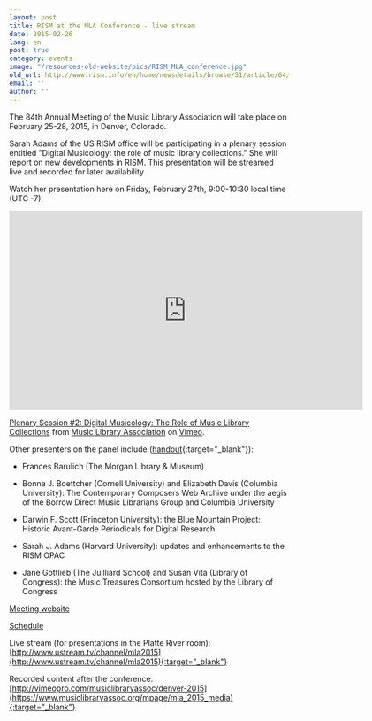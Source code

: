 ```yaml
---
layout: post
title: RISM at the MLA Conference - live stream
date: 2015-02-26
lang: en
post: true
category: events
image: "/resources-old-website/pics/RISM_MLA_conference.jpg"
old_url: http://www.rism.info/en/home/newsdetails/browse/51/article/64/rism-at-the-mla-conference-live-stream.html
email: ''
author: ''
---
```


The 84th Annual Meeting of the Music Library Association will take place on February 25-28, 2015, in Denver, Colorado.

Sarah Adams of the US RISM office will be participating in a plenary session entitled "Digital Musicology: the role of music library collections." She will report on new developments in RISM. This presentation will be streamed live and recorded for later availability.

Watch her presentation here on Friday, February 27th, 9:00-10:30 local time (UTC -7).

<iframe src="https://player.vimeo.com/video/121137945" width="640" height="360" frameborder="0" allow="autoplay; fullscreen; picture-in-picture" allowfullscreen></iframe>
<p><a href="https://vimeo.com/121137945">Plenary Session #2: Digital Musicology: The Role of Music Library Collections</a> from <a href="https://vimeo.com/musiclibraryassoc">Music Library Association</a> on <a href="https://vimeo.com">Vimeo</a>.</p>

Other presenters on the panel include ([handout](https://www.musiclibraryassoc.org/mpage/mla_2015_slides){:target="_blank"}):

- Frances Barulich (The Morgan Library & Museum)

- Bonna J. Boettcher (Cornell University) and Elizabeth Davis (Columbia University): The Contemporary Composers Web Archive under the aegis of the Borrow Direct Music Librarians Group and Columbia University

- Darwin F. Scott (Princeton University): the Blue Mountain Project: Historic Avant-Garde Periodicals for Digital Research

- Sarah J. Adams (Harvard University): updates and enhancements to the RISM OPAC

- Jane Gottlieb (The Juilliard School) and Susan Vita (Library of Congress): the Music Treasures Consortium hosted by the Library of Congress


[Meeting website](https://www.musiclibraryassoc.org/mpage/mla_2015_about)  

[Schedule](https://www.musiclibraryassoc.org/mpage/mla_2015_sched)  

Live stream (for presentations in the Platte River room): [http://www.ustream.tv/channel/mla2015](http://www.ustream.tv/channel/mla2015){:target="_blank"}

Recorded content after the conference: [http://vimeopro.com/musiclibraryassoc/denver-2015](https://www.musiclibraryassoc.org/mpage/mla_2015_media){:target="_blank"}
